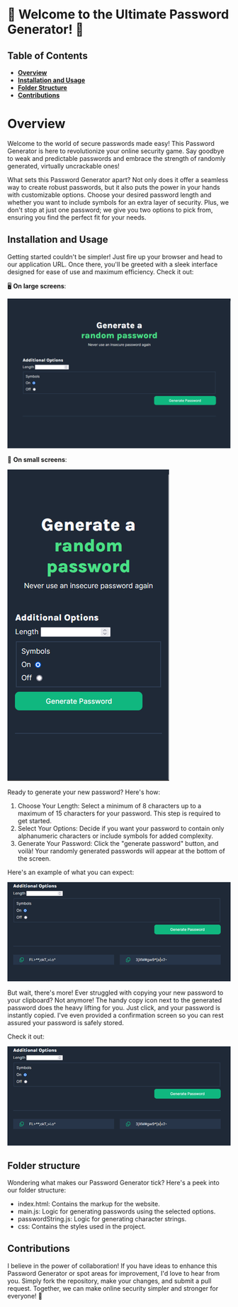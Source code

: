 # 🔐 Welcome to the Ultimate Password Generator! 🔐

## Table of Contents

-   [**Overview**](#overview)
-   [**Installation and Usage**](#installation-and-usage)
-   [**Folder Structure**](#folder-structure)
-   [**Contributions**](#contributions)

# Overview

Welcome to the world of secure passwords made easy! This Password Generator is here to revolutionize your online security game. Say goodbye to weak and predictable passwords and embrace the strength of randomly generated, virtually uncrackable ones!

What sets this Password Generator apart? Not only does it offer a seamless way to create robust passwords, but it also puts the power in your hands with customizable options. Choose your desired password length and whether you want to include symbols for an extra layer of security. Plus, we don't stop at just one password; we give you two options to pick from, ensuring you find the perfect fit for your needs.

## Installation and Usage

Getting started couldn't be simpler! Just fire up your browser and head to our application URL. Once there, you'll be greeted with a sleek interface designed for ease of use and maximum efficiency. Check it out:

🖥️ **On large screens**:

![An image showing the password generator application on large screens](./screenshots/ss-pass-gen-large.png)

📱 **On small screens**:

![An image showing the password generator application on small screens](./screenshots/ss-pass-gen-small.png)

Ready to generate your new password? Here's how:

1. Choose Your Length: Select a minimum of 8 characters up to a maximum of 15 characters for your password. This step is required to get started.
2. Select Your Options: Decide if you want your password to contain only alphanumeric characters or include symbols for added complexity.
3. Generate Your Password: Click the "generate password" button, and voilà! Your randomly generated passwords will appear at the bottom of the screen.

Here's an example of what you can expect:

![An image showing an example of the password generated with all options selected](./screenshots/ss-generated-password.png)

But wait, there's more! Ever struggled with copying your new password to your clipboard? Not anymore! The handy copy icon next to the generated password does the heavy lifting for you. Just click, and your password is instantly copied. I've even provided a confirmation screen so you can rest assured your password is safely stored.

Check it out:

![An Image showing the confirmation screen after the copy icon has been clicked](./screenshots/ss-generated-password-conf-screen.png)

## Folder structure

Wondering what makes our Password Generator tick? Here's a peek into our folder structure:

-   index.html: Contains the markup for the website.
-   main.js: Logic for generating passwords using the selected options.
-   passwordString.js: Logic for generating character strings.
-   css: Contains the styles used in the project.

## Contributions

I believe in the power of collaboration! If you have ideas to enhance this Password Generator or spot areas for improvement, I'd love to hear from you. Simply fork the repository, make your changes, and submit a pull request. Together, we can make online security simpler and stronger for everyone! 🚀
